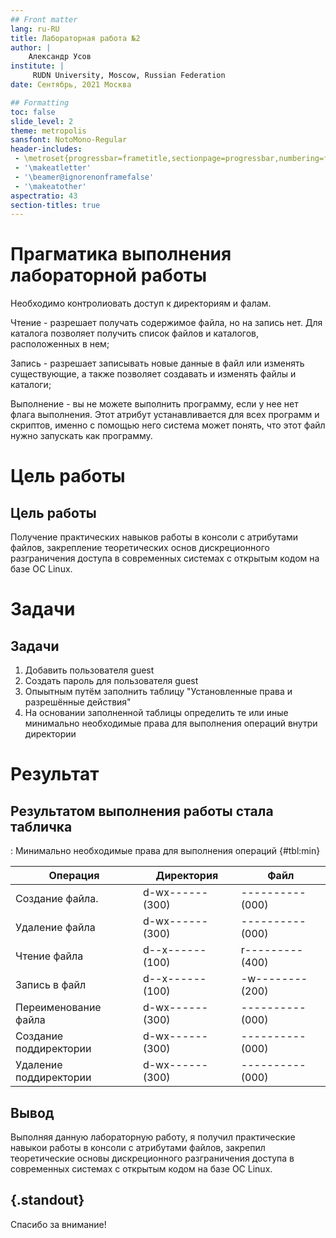 ```yaml
---
## Front matter
lang: ru-RU
title: Лабораторная работа №2
author: |
	Александр Усов
institute: |
	 RUDN University, Moscow, Russian Federation
date: Сентябрь, 2021 Москва

## Formatting
toc: false
slide_level: 2
theme: metropolis
sansfont: NotoMono-Regular
header-includes: 
 - \metroset{progressbar=frametitle,sectionpage=progressbar,numbering=fraction}
 - '\makeatletter'
 - '\beamer@ignorenonframefalse'
 - '\makeatother'
aspectratio: 43
section-titles: true
---
```


# Прагматика выполнения лабораторной работы

Необходимо контролиовать доступ к директориям и фалам. 


Чтение - разрешает получать содержимое файла, но на запись нет. Для каталога позволяет получить список файлов и каталогов, расположенных в нем;

Запись - разрешает записывать новые данные в файл или изменять существующие, а также позволяет создавать и изменять файлы и каталоги;

Выполнение - вы не можете выполнить программу, если у нее нет флага выполнения. Этот атрибут устанавливается для всех программ и скриптов, именно с помощью него система может понять, что этот файл нужно запускать как программу.



# Цель работы

## Цель работы

Получение практических навыков работы в консоли с атрибутами файлов, закрепление теоретических основ дискреционного разграничения доступа в современных системах с открытым кодом на базе ОС Linux.

# Задачи

## Задачи

1. Добавить пользователя guest
2. Создать пароль для пользователя guest
3. Опыытным путём заполнить таблицу "Установленные права и разрешённые действия"
4. На основании заполненной таблицы определить те или иные минимально необходимые права для выполнения операций внутри директории


# Результат

## Результатом выполнения работы стала табличка

: Минимально необходимые права для выполнения операций  {#tbl:min}

| Операция               | Директория         | Файл              |
|------------------------|--------------------|-------------------|
| Создание файла.        | d-wx------ (300)   | ----------(000)   |
| Удаление файла         | d-wx------ (300)   | ----------(000)   |
| Чтение файла           | d--x------ (100)   | r---------(400)   |
| Запись в файл          | d--x------ (100)   | -w--------(200)   |
| Переименование файла   | d-wx------ (300)   | ----------(000)   |
| Создание поддиректории | d-wx------ (300)   | ----------(000)   |
| Удаление поддиректории | d-wx------ (300)   | ----------(000)   |


## Вывод

Выполняя данную лабораторную работу, я получил практические навыкои работы в консоли с атрибутами файлов, закрепил теоретические основы дискреционного разграничения доступа в современных системах с открытым кодом на базе ОС Linux.

## {.standout}

Спасибо за внимание!
